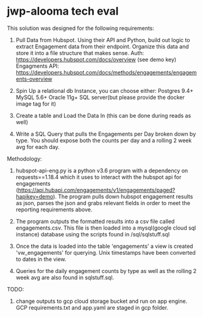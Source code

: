 # jwp-alooma tech eval

This solution was designed for the following requirements:

1. Pull Data from Hubspot.  Using their API and Python, build out logic to extract Engagement data from their endpoint.
Organize this data and store it into a file structure that makes sense.
Auth: https://developers.hubspot.com/docs/overview (see demo key)
Engagments API: https://developers.hubspot.com/docs/methods/engagements/engagements-overview

2. Spin Up a relational db Instance, you can choose either:
    Postgres 9.4+
    MySQL 5.6+
    Oracle 11g+
    SQL server(but please provide the docker image tag for it)

3. Create a table and Load the Data In (this can be done during reads as well)

4. Write a SQL Query that pulls the Engagements per Day broken down by type.
You should expose both the counts per day and a rolling 2 week avg for each day.

Methodology:

1. hubspot-api-eng.py is a python v3.6 program with a dependency on requests==1.18.4 which it uses to interact with the hubspot api for engagements
(https://api.hubapi.com/engagements/v1/engagements/paged?hapikey=demo).  The program pulls down hubspot engagement results as json, parses the json and
grabs relevant fields in order to meet the reporting requirements above.

2. The program outputs the formatted results into a csv file called engagements.csv.  This file is then loaded into a mysql(google cloud sql instance) database using the scripts found
in /sql/sqlstuff.sql

3. Once the data is loaded into the table 'engagements' a view is created 'vw_engagements' for querying.  Unix timestamps have been converted to dates in the view.

4. Queries for the daily engagement counts by type as well as the rolling 2 week avg are also found in sqlstuff.sql.

TODO:

1. change outputs to gcp cloud storage bucket and run on app engine.  GCP requirements.txt and app.yaml are staged in gcp folder.




